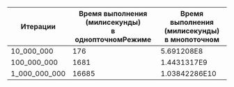 | Итерации | Время выполнения (милисекунды)<br/> в однопточномРежиме | Время выполнения (милисекунды)<br/> в мнопоточном |
| -------- |-------------------------------------------------|---------------------------------------------|
|10_000_000| 176                                             | 5.691208E8                                            |
|100_000_000|1681                                             | 1.4431317E9                                            |
|1_000_000_000| 16685                                           | 1.03842286E10                               |
